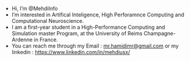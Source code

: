 - Hi, I’m @MehdiInfo
- I’m interested in Artifical Inteligence, High Perforamnce Computing and Computational Neuroscience. 
- I am a first-year student in a High-Performance Computing and Simulation master Program, at the University of Reims Champagne-Ardenne in France.
- You can reach me through my Email : mr.hamidimr@gmail.com or my linkedin : https://www.linkedin.com/in/mehdiusx/

<!---
MehdiInfo/MehdiInfo is a ✨ special ✨ repository because its `README.md` (this file) appears on your GitHub profile.
You can click the Preview link to take a look at your changes.
--->
